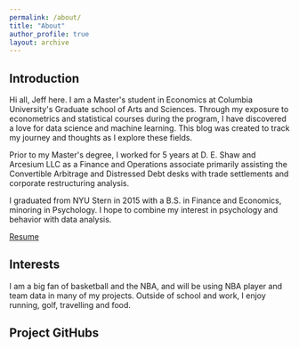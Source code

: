 ```yaml
---
permalink: /about/
title: "About"
author_profile: true
layout: archive
---
```


## Introduction

Hi all, Jeff here. I am a Master's student in Economics at Columbia University's Graduate school of Arts and Sciences. Through my exposure to econometrics and statistical courses during the program, I have discovered a love for data science and machine learning. This blog was created to track my journey and thoughts as I explore these fields.

Prior to my Master's degree, I worked for 5 years at D. E. Shaw and Arcesium LLC as a Finance and Operations associate primarily assisting the Convertible Arbitrage and Distressed Debt desks with trade settlements and corporate restructuring analysis.

I graduated from NYU Stern in 2015 with a B.S. in Finance and Economics, minoring in Psychology. I hope to combine my interest in psychology and behavior with data analysis.

[Resume](https://github.com/Jwangjy/Resume/blob/main/Resume%20-%20Jeffery%20Wang%20Jieyang_F.pdf)

## Interests

I am a big fan of basketball and the NBA, and will be using NBA player and team data in many of my projects. Outside of school and work, I enjoy running, golf, travelling and food.

## Project GitHubs



